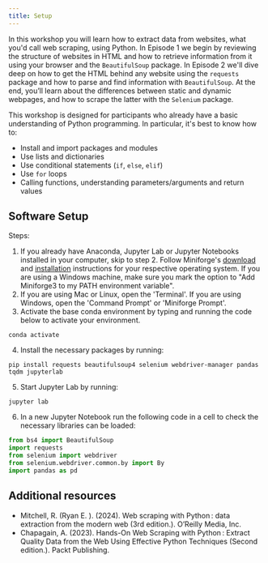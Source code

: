 ```yaml
---
title: Setup
---
```


In this workshop you will learn how to extract data from websites, what you'd call web scraping, using Python.
In Episode 1 we begin by reviewing the structure of websites in HTML and how to retrieve information from it using your browser and the `BeautifulSoup` package.
In Episode 2 we'll dive deep on how to get the HTML behind any website using the `requests` package and how to parse and find information with `BeautifulSoup`.
At the end, you’ll learn about the differences between static and dynamic webpages, and how to scrape the latter with the `Selenium` package.

This workshop is designed for participants who already have a basic understanding of Python programming. In particular, it's best to know how to:

- Install and import packages and modules
- Use lists and dictionaries
- Use conditional statements (`if`, `else`, `elif`)
- Use `for` loops
- Calling functions, understanding parameters/arguments and return values

## Software Setup

Steps:

1. If you already have Anaconda, Jupyter Lab or Jupyter Notebooks installed in your computer, skip to step 2. Follow Miniforge's [download](https://github.com/conda-forge/miniforge?tab=readme-ov-file#download) and [installation](https://github.com/conda-forge/miniforge?tab=readme-ov-file#install) instructions for your respective operating system. If you are using a Windows machine, make sure you mark the option to "Add Miniforge3 to my PATH environment variable".
2. If you are using Mac or Linux, open the 'Terminal'. If you are using Windows, open the 'Command Prompt' or 'Miniforge Prompt'.
3. Activate the base conda environment by typing and running the code below to activate your environment.

```terminal
conda activate
```

4. Install the necessary packages by running:
```terminal
pip install requests beautifulsoup4 selenium webdriver-manager pandas tqdm jupyterlab
```

5. Start Jupyter Lab by running: 
```terminal
jupyter lab
```

6. In a new Jupyter Notebook run the following code in a cell to check the necessary libraries can be loaded:
```python
from bs4 import BeautifulSoup
import requests
from selenium import webdriver
from selenium.webdriver.common.by import By
import pandas as pd
```

## Additional resources
- Mitchell, R. (Ryan E. ). (2024). Web scraping with Python : data extraction from the modern web (3rd edition.). O’Reilly Media, Inc.
- Chapagain, A. (2023). Hands-On Web Scraping with Python : Extract Quality Data from the Web Using Effective Python Techniques (Second edition.). Packt Publishing.
